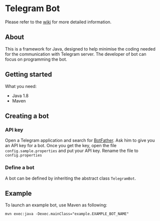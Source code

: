 # Telegram Bot

Please refer to the [wiki](https://github.com/shafdanny/Telegram-Bot/wiki) for more detailed information.

## About
This is a framework for Java, designed to help minimise the coding needed for the communication with Telegram server.
The developer of bot can focus on programming the bot.

## Getting started

What you need:
- Java 1.8
- Maven

## Creating a bot

### API key
Open a Telegram application and search for [BotFather](https://telegram.me/botfather). Ask him to give you an API key for a bot.
Once you get the key, open the file `config.sample.properties` and put your API key. Rename the file to `config.properties`

### Define a bot
A bot can be defined by inheriting the abstract class `TelegramBot`.

## Example
To launch an example bot, use Maven as following:

`mvn exec:java -Dexec.mainClass="example.EXAMPLE_BOT_NAME"`   
 

